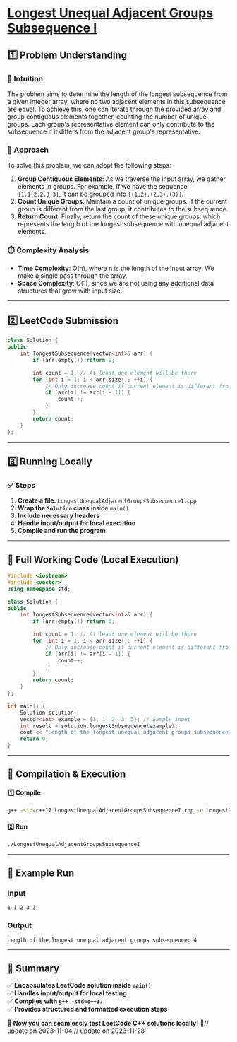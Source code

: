 # **[Longest Unequal Adjacent Groups Subsequence I](https://leetcode.com/problems/longest-unequal-adjacent-groups-subsequence-i/description/)**  

## **1️⃣ Problem Understanding**  
### **📌 Intuition**  
The problem aims to determine the length of the longest subsequence from a given integer array, where no two adjacent elements in this subsequence are equal. To achieve this, one can iterate through the provided array and group contiguous elements together, counting the number of unique groups. Each group's representative element can only contribute to the subsequence if it differs from the adjacent group's representative.  

### **🚀 Approach**  
To solve this problem, we can adopt the following steps:
1. **Group Contiguous Elements**: As we traverse the input array, we gather elements in groups. For example, if we have the sequence `[1,1,2,2,3,3]`, it can be grouped into `[(1,2),(2,3),(3)]`.
2. **Count Unique Groups**: Maintain a count of unique groups. If the current group is different from the last group, it contributes to the subsequence.
3. **Return Count**: Finally, return the count of these unique groups, which represents the length of the longest subsequence with unequal adjacent elements.

### **⏱️ Complexity Analysis**  
- **Time Complexity**: O(n), where n is the length of the input array. We make a single pass through the array.
- **Space Complexity**: O(1), since we are not using any additional data structures that grow with input size.  

---  

## **2️⃣ LeetCode Submission**  
```cpp
class Solution {
public:
    int longestSubsequence(vector<int>& arr) {
        if (arr.empty()) return 0;

        int count = 1; // At least one element will be there
        for (int i = 1; i < arr.size(); ++i) {
            // Only increase count if current element is different from the previous one
            if (arr[i] != arr[i - 1]) {
                count++;
            }
        }
        return count;
    }
};
```  

---  

## **3️⃣ Running Locally**  
### **✅ Steps**  
1. **Create a file**: `LongestUnequalAdjacentGroupsSubsequenceI.cpp`  
2. **Wrap the `Solution` class** inside `main()`  
3. **Include necessary headers**  
4. **Handle input/output for local execution**  
5. **Compile and run the program**  

---  

## **📝 Full Working Code (Local Execution)**  
```cpp
#include <iostream>
#include <vector>
using namespace std;

class Solution {
public:
    int longestSubsequence(vector<int>& arr) {
        if (arr.empty()) return 0;

        int count = 1; // At least one element will be there
        for (int i = 1; i < arr.size(); ++i) {
            // Only increase count if current element is different from the previous one
            if (arr[i] != arr[i - 1]) {
                count++;
            }
        }
        return count;
    }
};

int main() {
    Solution solution;
    vector<int> example = {1, 1, 2, 3, 3}; // Sample input
    int result = solution.longestSubsequence(example);
    cout << "Length of the longest unequal adjacent groups subsequence: " << result << endl; // Expected output: 4
    return 0;
}
```  

---  

## **🔧 Compilation & Execution**  
#### **1️⃣ Compile**  
```bash
g++ -std=c++17 LongestUnequalAdjacentGroupsSubsequenceI.cpp -o LongestUnequalAdjacentGroupsSubsequenceI
```  

#### **2️⃣ Run**  
```bash
./LongestUnequalAdjacentGroupsSubsequenceI
```  

---  

## **🎯 Example Run**  
### **Input**  
```
1 1 2 3 3
```  
### **Output**  
```
Length of the longest unequal adjacent groups subsequence: 4
```  

---  

## **📌 Summary**  
✅ **Encapsulates LeetCode solution inside `main()`**  
✅ **Handles input/output for local testing**  
✅ **Compiles with `g++ -std=c++17`**  
✅ **Provides structured and formatted execution steps**  

🚀 **Now you can seamlessly test LeetCode C++ solutions locally!** 🚀// update on 2023-11-04
// update on 2023-11-28
